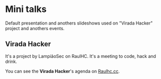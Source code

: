 # Mini talks

Default presentation and anothers slideshows used on "Virada Hacker" project and anothers events.

## Virada Hacker

It's a project by LampiãoSec on RaulHC. It's a meeting to code, hack and drink.

You can see the **Virada Hacker**'s agenda on [Raulhc.cc](http://raulhc.cc).

